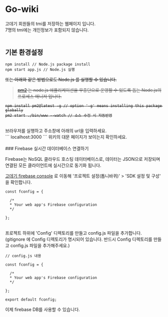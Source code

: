 # Go-wiki
고데기 회원들의 tmi를 저장하는 웹페이지 입니다.<br>
7명의 tmi에는 개인정보가 포함되지 않습니다.<br><br>


## 기본 환경설정<br>
```
npm install // Node.js package install
npm start app.js // Node.js 실행
```

<strike>또는 아래와 같은 방법으로도 Node.js 를 실행할 수 있습니다.
> [pm2](https://pm2.keymetrics.io) 는 node.js 애플리케이션을 무중단으로 운영할 수 있도록 돕는 Node.js의 프로세스 매니저 입니다.<br>
```
npm install pm2@latest -g // option '-g' means installing this package globally
pm2 start ./bin/www --watch // 소스 수정 시 자동반영
```
</strike>
<br>
브라우저를 실행하고 주소창에 아래의 url을 입력하세요.<br>
```
localhost:3000
```
위키의 대문 페이지가 보이는지 확인하세요.
<br><br>
### Firebase 실시간 데이터베이스 연결하기<br>

Firebase는 NoSQL 클라우드 호스팅 데이터베이스로, 데이터는 JSON으로 저장되며 연결된 모든 클라이언트에 실시간으로 동기화 됩니다.


[고데기 firebase console](https://go-wiki-38165-default-rtdb.firebaseio.com) 로 이동해 '프로젝트 설정(톱니바퀴)' > 'SDK 설정 및 구성' 을 확인합니다.
```
const fconfig = {

  /*
  * Your web app's Firebase configuration
  */

};
```
<br>
프로젝트 하위에 'Config' 디렉토리를 만들고 config.js 파일을 추가합니다.<br>
(gitignore 에 Config 디렉토리가 명시되어 있습니다. 반드시 Config 디렉토리를 만들고 config.js 파일을 추가해주세요.)

```
// config.js 내용

const fconfig = {
 
  /*
  * Your web app's Firebase configuration
  */
  
};

export default fconfig;
```
이제 firebase DB를 사용할 수 있습니다.
